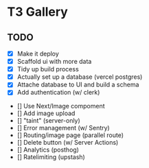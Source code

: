 # T3 Gallery

## TODO

- [x] Make it deploy
- [x] Scaffold ui with more data
- [x] Tidy up build process
- [x] Actually set up a database (vercel postgres)
- [x] Attache database to UI and build a schema
- [x] Add authentication (w/ clerk)
- [] Use Next/Image compoment
- [] Add image upload
- [] "taint" (server-only)
- [] Error management (w/ Sentry)
- [] Routing/image page  (parallel route)
- [] Delete button (w/ Server Actions)
- [] Analytics (posthog)
- [] Ratelimiting (upstash)
